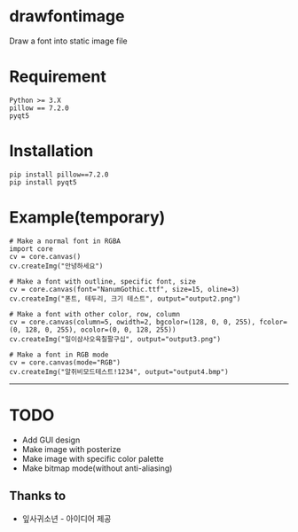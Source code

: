 # drawfontimage
Draw a font into static image file 

# Requirement
```
Python >= 3.X
pillow == 7.2.0
pyqt5
```

# Installation
```
pip install pillow==7.2.0
pip install pyqt5
```

# Example(temporary)

```
# Make a normal font in RGBA
import core
cv = core.canvas()
cv.createImg("안녕하세요")

# Make a font with outline, specific font, size
cv = core.canvas(font="NanumGothic.ttf", size=15, oline=3)
cv.createImg("폰트, 테두리, 크기 테스트", output="output2.png")
    
# Make a font with other color, row, column
cv = core.canvas(column=5, owidth=2, bgcolor=(128, 0, 0, 255), fcolor=(0, 128, 0, 255), ocolor=(0, 0, 128, 255))
cv.createImg("일이삼사오육칠팔구십", output="output3.png")

# Make a font in RGB mode
cv = core.canvas(mode="RGB")
cv.createImg("알쥐비모드테스트!1234", output="output4.bmp")

```

* * *
    
# TODO
* Add GUI design
* Make image with posterize
* Make image with specific color palette
* Make bitmap mode(without anti-aliasing)

## Thanks to
* 잎사귀소년 - 아이디어 제공